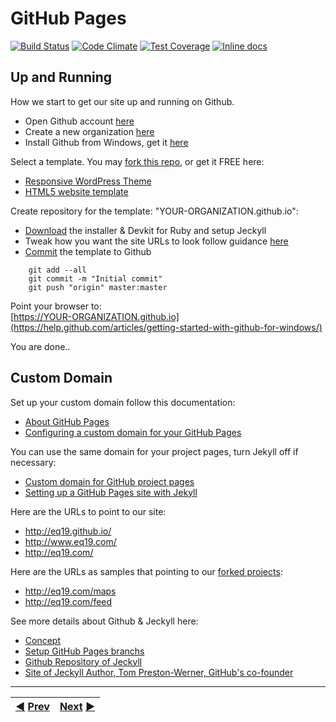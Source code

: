 # GitHub Pages

[![Build Status](https://travis-ci.org/guard/guard.svg)](https://travis-ci.org/guard/guard) [![Code Climate](https://codeclimate.com/github/guard/guard/badges/gpa.svg)](https://codeclimate.com/github/guard/guard) [![Test Coverage](https://codeclimate.com/github/guard/guard/badges/coverage.svg)](https://codeclimate.com/github/guard/guard) [![Inline docs](http://inch-ci.org/github/guard/guard.svg)](http://inch-ci.org/github/guard/guard)

## Up and Running
How we start to get our site up and running on Github.

* Open Github account [here](https://github.com/join)
* Create a new organization [here](https://github.com/organizations/new)
* Install Github from Windows, get it [here](https://windows.github.com/)

Select a template. You may [fork this repo](https://github.com/eq19/eq19.github.io/fork), or get it FREE here:
* [Responsive WordPress Theme](https://www.templatemonster.com/free-templates/globaly-responsive-consulting-wordpress-theme-52382.html)
* [HTML5 website template](https://www.templatemo.com/preview/templatemo_395_urbanic)

Create repository for the template: "YOUR-ORGANIZATION.github.io":
* [Download](http://jekyll-windows.juthilo.com/1-ruby-and-devkit/) the installer & Devkit for Ruby and setup Jeckyll
* Tweak how you want the site URLs to look follow guidance [here](http://jekyllrb.com/docs/structure/)
* [Commit](http://martinbuberl.com/blog/setup-jekyll-on-windows-and-host-it-on-github-pages/ ) the template to Github
```
    git add --all    
    git commit -m "Initial commit"    
    git push "origin" master:master
```

Point your browser to:    
[https://YOUR-ORGANIZATION.github.io](https://help.github.com/articles/getting-started-with-github-for-windows/)

You are done..    

## Custom Domain
Set up your custom domain follow this documentation:  
* [About GitHub Pages](https://docs.github.com/en/pages/getting-started-with-github-pages/about-github-pages)
* [Configuring a custom domain for your GitHub Pages](https://help.github.com/articles/setting-up-a-custom-domain-with-github-pages/)

You can use the same domain for your project pages, turn Jekyll off if necessary:   
* [Custom domain for GitHub project pages](https://stackoverflow.com/questions/9082499/custom-domain-for-github-project-pages)
* [Setting up a GitHub Pages site with Jekyll](https://docs.github.com/en/pages/setting-up-a-github-pages-site-with-jekyll#troubleshooting) 

Here are the URLs to point to our site:    
* http://eq19.github.io/   
* http://www.eq19.com/    
* http://eq19.com/

Here are the URLs as samples that pointing to our [forked projects](https://github.com/search?utf8=%E2%9C%93&q=%40eq19+fork%3Aonly+user%3Aeq19+fork%3Aonly&type=Repositories&ref=advsearch&s=updated): 
* http://eq19.com/maps
* http://eq19.com/feed

See more details about Github & Jeckyll here:  
* [Concept](http://tom.preston-werner.com/2008/11/17/blogging-like-a-hacker.html)  
* [Setup GitHub Pages branchs](https://gist.github.com/chrisjacob/833223)  
* [Github Repository of Jeckyll](https://github.com/mojombo/tpw) 
* [Site of Jeckyll Author, Tom Preston-Werner, GitHub's co-founder](http://tom.preston-werner.com)
***
|[:arrow_backward:](https://github.com/eq19) [Prev](https://github.com/eq19)|[Next](http://eq19.github.io/) [:arrow_forward:](http://eq19.github.io/)|
|:----|----:|
